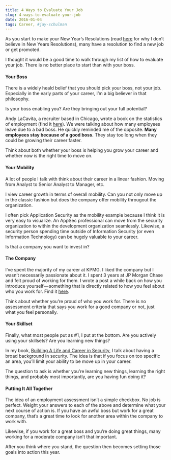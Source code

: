 ```yaml
---
title: 4 Ways to Evaluate Your Job
slug: 4-ways-to-evaluate-your-job
date: 2016-01-04
tags: Career, #jay-schulman
---
```


As you start to make your New Year’s Resolutions (read [here](https://www.jayschulman.com/new-years-resolutions-dont-work/) for why I don’t believe in New Years Resolutions), many have a resolution to find a new job or get promoted.

I thought it would be a good time to walk through my list of how to evaluate your job. There is no better place to start than with your boss.

#### Your Boss

There is a widely heald belief that you should pick your boss, not your job. Especially in the early parts of your career, I’m a big believer in that philosophy.

Is your boss enabling you? Are they bringing out your full potential?

Andy LaCavita, a recruiter based in Chicago, wrote a book on the statistics of employment (find it [here](http://amzn.to/1VzJxxY)). We were talking about how many employees leave due to a bad boss. He quickly reminded me of the opposite. **Many employees stay because of a good boss.** They stay too long when they could be growing their career faster.

Think about both whether your boss is helping you grow your career and whether now is the right time to move on.

#### Your Mobility

A lot of people I talk with think about their career in a linear fashion. Moving from Analyst to Senior Analyst to Manager, etc.

I view career growth in terms of overall mobility. Can you not only move up in the classic fashion but does the company offer mobility througout the organization.

I often pick Application Security as the mobility example because I think it is very easy to visualize. An AppSec professional can move from the security organization to within the development organization seamlessly. Likewise, a security person spending time outside of Information Security (or even Information Technology) can be hugely valuable to your career.

Is that a company you want to invest in?

#### The Company

I’ve spent the majority of my career at KPMG. I liked the company but I wasn’t necessarily passionate about it. I spent 3 years at JP Morgan Chase and felt proud of working for them. I wrote a post a while back on how you introduce yourself — something that is directly related to how you feel about who you work for. Find it [here](https://www.jayschulman.com/what-do-you-do/).

Think about whether you’re proud of who you work for. There is no assessment criteria that says you work for a good company or not, just what you feel personally.

#### Your Skillset

Finally, what most people put as #1, I put at the bottom. Are you actively using your skillsets? Are you learning new things?

In my book, [Building A Life and Career in Security](https://www.jayschulman.com/go/book/), I talk about having a broad background in security. The idea is that if you focus on too specific an area, you’ll limit your ability to be move up in your career.

The question to ask is whether you’re learning new things, learning the right things, and probably most importantly, are you having fun doing it?

#### Putting It All Together

The idea of an employment assessment isn’t a simple checkbox. No job is perfect. Weight your answers to each of the above and determine what your next course of action is. If you have an awful boss but work for a great company, that’s a great time to look for another area within the company to work with.

Likewise, if you work for a great boss and you’re doing great things, many working for a moderate company isn’t that important.

After you think where you stand, the question then becomes setting those goals into action this year.
